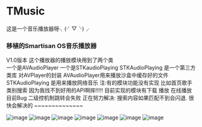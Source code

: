 # TMusic
这是一个音乐播放器呀╮(╯▽╰)╭

### 移植的Smartisan OS音乐播放器 
 V1.0版本
 这个播放器的播放模块用到了两个类  
一个是AVAudioPlayer 一个是STKaudioPlaying STKAudioPlaying 是一个第三方类库 对AVPlayer的封装 
AVAudioPlayer用来播放沙盒中缓存好的文件 STKAudioPlaying 是用来播放网络音乐 
注:有的模块功能没有实现 比如首页歌手类别搜索 因为我找不到好用的API啊摔!!!!!
目前实现的模块有下载 播放 在线播放 
目前Bug 二级控机制跳转会失败 正在努力解决:
        搜索内容如果匹配不到会闪退. 
  很快会解决的 ~~~~~~~~~~~~~~
  
   ![image](https://raw.githubusercontent.com/LeslieJia/TMusic/ffaf57e694f2ac75d0c31c7e3a52bdda4f6b8b47/pic/tmusci.png)
![image](https://github.com/LeslieJia/TMusic/blob/becb16627c57d609d9ff45e868a527ea1c8cda97/pic/Snip20150908_1.png)
![image](https://raw.githubusercontent.com/LeslieJia/TMusic/becb16627c57d609d9ff45e868a527ea1c8cda97/pic/Snip20150908_14.png)
![image](https://raw.githubusercontent.com/LeslieJia/TMusic/becb16627c57d609d9ff45e868a527ea1c8cda97/pic/Snip20150908_15.png)
![image](https://raw.githubusercontent.com/LeslieJia/TMusic/becb16627c57d609d9ff45e868a527ea1c8cda97/pic/Snip20150908_17.png)
![image](https://raw.githubusercontent.com/LeslieJia/TMusic/becb16627c57d609d9ff45e868a527ea1c8cda97/pic/Snip20150908_9.png)
![image](https://github.com/LeslieJia/TMusic/blob/becb16627c57d609d9ff45e868a527ea1c8cda97/pic/Snip20150908_20.png?raw=true)
